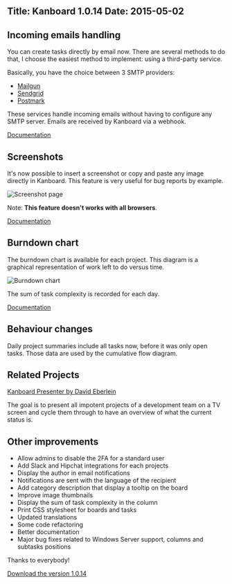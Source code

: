 Title: Kanboard 1.0.14
Date: 2015-05-02
---

Incoming emails handling
------------------------

You can create tasks directly by email now.
There are several methods to do that, I choose the easiest method to implement: using a third-party service.

Basically, you have the choice between 3 SMTP providers:

- [Mailgun](https://kanboard.net/documentation/mailgun)
- [Sendgrid](https://kanboard.net/documentation/sendgrid)
- [Postmark](https://kanboard.net/documentation/postmark)

These services handle incoming emails without having to configure any SMTP server.
Emails are received by Kanboard via a webhook.

[Documentation](https://kanboard.net/documentation/create-tasks-by-email)

Screenshots
-----------

It's now possible to insert a screenshot or copy and paste any image directly in Kanboard.
This feature is very useful for bug reports by example.

![Screenshot page](https://kanboard.net/screenshots/documentation/task-screenshot.png)

Note: **This feature doesn't works with all browsers**.

[Documentation](https://kanboard.net/documentation/screenshots)

Burndown chart
--------------

The burndown chart is available for each project.
This diagram is a graphical representation of work left to do versus time.

![Burndown chart](https://kanboard.net/screenshots/documentation/burndown-chart.png)

The sum of task complexity is recorded for each day.

[Documentation](https://kanboard.net/documentation/analytics)

Behaviour changes
-----------------

Daily project summaries include all tasks now, before it was only open tasks. Those data are used by the cumulative flow diagram.

Related Projects
----------------

[Kanboard Presenter by David Eberlein](https://github.com/davideberlein/kanboard-presenter)

The goal is to present all impotent projects of a development team on a TV screen and cycle them through to have an overview of what the current status is.

Other improvements
------------------

- Allow admins to disable the 2FA for a standard user
- Add Slack and Hipchat integrations for each projects
- Display the author in email notifications
- Notifications are sent with the language of the recipient
- Add category description that display a tooltip on the board
- Improve image thumbnails
- Display the sum of task complexity in the column
- Print CSS stylesheet for boards and tasks
- Updated translations
- Some code refactoring
- Better documentation
- Major bug fixes related to Windows Server support, columns and subtasks positions

Thanks to everybody!

[Download the version 1.0.14](https://kanboard.net/kanboard-1.0.14.zip)
